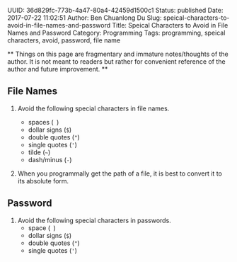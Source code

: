 UUID: 36d829fc-773b-4a47-80a4-42459d1500c1
Status: published
Date: 2017-07-22 11:02:51
Author: Ben Chuanlong Du
Slug: speical-characters-to-avoid-in-file-names-and-password
Title: Speical Characters to Avoid in File Names and Password
Category: Programming
Tags: programming, speical characters, avoid, password, file name

**
Things on this page are
fragmentary and immature notes/thoughts of the author.
It is not meant to readers
but rather for convenient reference of the author and future improvement.
**

## File Names

1. Avoid the following special characters in file names.
    - spaces (` `) 
    - dollar signs (`$`)
    - double quotes (`"`)
    - single quotes (`'`)
    - tilde (`~`)
    - dash/minus (`-`) 

2. When you programmally get the path of a file, 
    it is best to convert it to its absolute form.

## Password

1. Avoid the following special characters in passwords.
    - space (` `)
    - dollar signs (`$`) 
    - double quotes (`"`) 
    - single quotes (`'`) 
